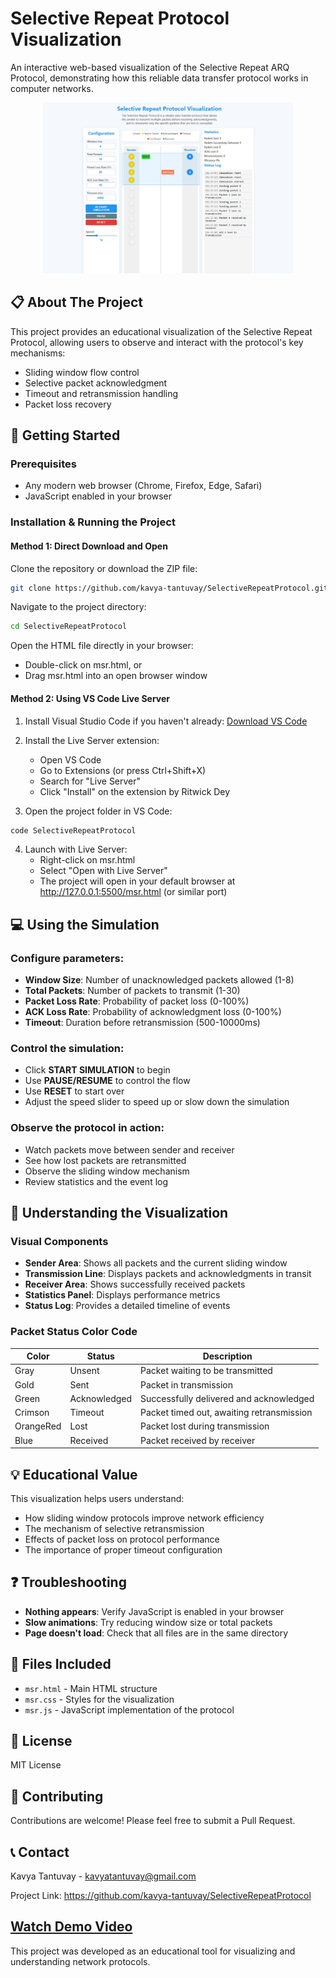 # Selective Repeat Protocol Visualization

An interactive web-based visualization of the Selective Repeat ARQ Protocol, demonstrating how this reliable data transfer protocol works in computer networks.

<p align="center">
<img src="preview.jpg" width="400"/>
</p>

## 📋 About The Project

This project provides an educational visualization of the Selective Repeat Protocol, allowing users to observe and interact with the protocol's key mechanisms:

- Sliding window flow control
- Selective packet acknowledgment
- Timeout and retransmission handling
- Packet loss recovery

## 🚀 Getting Started

### Prerequisites

- Any modern web browser (Chrome, Firefox, Edge, Safari)
- JavaScript enabled in your browser

### Installation & Running the Project

#### Method 1: Direct Download and Open

Clone the repository or download the ZIP file:
```bash
git clone https://github.com/kavya-tantuvay/SelectiveRepeatProtocol.git
```

Navigate to the project directory:
```bash
cd SelectiveRepeatProtocol
```

Open the HTML file directly in your browser:
- Double-click on msr.html, or
- Drag msr.html into an open browser window

#### Method 2: Using VS Code Live Server

1. Install Visual Studio Code if you haven't already: [Download VS Code](https://code.visualstudio.com/download)
2. Install the Live Server extension:
   - Open VS Code
   - Go to Extensions (or press Ctrl+Shift+X)
   - Search for "Live Server"
   - Click "Install" on the extension by Ritwick Dey

3. Open the project folder in VS Code:
```bash
code SelectiveRepeatProtocol
```

4. Launch with Live Server:
   - Right-click on msr.html
   - Select "Open with Live Server"
   - The project will open in your default browser at http://127.0.0.1:5500/msr.html (or similar port)
     

## 💻 Using the Simulation

### Configure parameters:

- **Window Size**: Number of unacknowledged packets allowed (1-8)
- **Total Packets**: Number of packets to transmit (1-30)
- **Packet Loss Rate**: Probability of packet loss (0-100%)
- **ACK Loss Rate**: Probability of acknowledgment loss (0-100%)
- **Timeout**: Duration before retransmission (500-10000ms)

### Control the simulation:

- Click **START SIMULATION** to begin
- Use **PAUSE/RESUME** to control the flow
- Use **RESET** to start over
- Adjust the speed slider to speed up or slow down the simulation

### Observe the protocol in action:

- Watch packets move between sender and receiver
- See how lost packets are retransmitted
- Observe the sliding window mechanism
- Review statistics and the event log

## 🎯 Understanding the Visualization

### Visual Components

- **Sender Area**: Shows all packets and the current sliding window
- **Transmission Line**: Displays packets and acknowledgments in transit
- **Receiver Area**: Shows successfully received packets
- **Statistics Panel**: Displays performance metrics
- **Status Log**: Provides a detailed timeline of events

### Packet Status Color Code

| Color | Status | Description |
|-------|--------|-------------|
| Gray | Unsent | Packet waiting to be transmitted |
| Gold | Sent | Packet in transmission |
| Green | Acknowledged | Successfully delivered and acknowledged |
| Crimson | Timeout | Packet timed out, awaiting retransmission |
| OrangeRed | Lost | Packet lost during transmission |
| Blue | Received | Packet received by receiver |

## 💡 Educational Value

This visualization helps users understand:

- How sliding window protocols improve network efficiency
- The mechanism of selective retransmission
- Effects of packet loss on protocol performance
- The importance of proper timeout configuration

## ❓ Troubleshooting

- **Nothing appears**: Verify JavaScript is enabled in your browser
- **Slow animations**: Try reducing window size or total packets
- **Page doesn't load**: Check that all files are in the same directory

## 📄 Files Included

- `msr.html` - Main HTML structure
- `msr.css` - Styles for the visualization
- `msr.js` - JavaScript implementation of the protocol

## 📝 License

MIT License

## 🤝 Contributing

Contributions are welcome! Please feel free to submit a Pull Request.

## 📞 Contact

Kavya Tantuvay - kavyatantuvay@gmail.com

Project Link: https://github.com/kavya-tantuvay/SelectiveRepeatProtocol

[Watch Demo Video](https://github.com/kavya-tantuvay/SelectiveRepeatProtocol/raw/main/view_sr.mp4)
---

This project was developed as an educational tool for visualizing and understanding network protocols.
